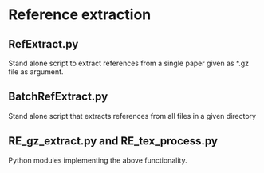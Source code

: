 # Reference extraction

## RefExtract.py

Stand alone script to extract references from a single paper given as
*.gz file as argument.

## BatchRefExtract.py

Stand alone script that extracts references from all files in a given
directory

## RE_gz_extract.py and RE_tex_process.py

Python modules implementing the above functionality.


